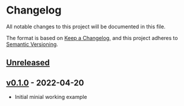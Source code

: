 # Changelog

All notable changes to this project will be documented in this file.

The format is based on [Keep a Changelog](https://keepachangelog.com/en/1.0.0/),
and this project adheres to [Semantic Versioning](https://semver.org/spec/v2.0.0.html).

## [Unreleased]

## [v0.1.0] - 2022-04-20

- Initial minial working example

[Unreleased]: https://github.com/cmeel/cmeel-example/compare/v0.1.0...main
[v0.1.0]: https://github.com/cmeel/cmeel-example/releases/tag/v0.1.0
